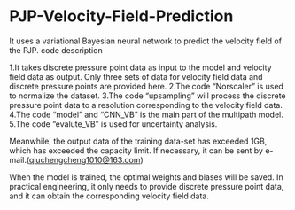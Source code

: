 # PJP-Velocity-Field-Prediction
It uses a variational Bayesian neural network to predict the velocity field of the PJP.
code description

1.It takes discrete pressure point data as input to the model and velocity field data as output. Only three sets of data for velocity field data and discrete pressure points are provided here. 
2.The code “Norscaler” is used to normalize the dataset.
3.The code “upsampling” will process the discrete pressure point data to a resolution corresponding to the velocity field data.
4.The code “model” and “CNN_VB” is the main part of the multipath model.
5.The code “evalute_VB” is used for uncertainty analysis.

Meanwhile, the output data of the training data-set has exceeded 1GB, which has exceeded the capacity limit. If necessary, it can be sent by e-mail.(qiuchengcheng1010@163.com)


When the model is trained, the optimal weights and biases will be saved. In practical engineering, it only needs to provide discrete pressure point data, and it can obtain the corresponding velocity field data.



